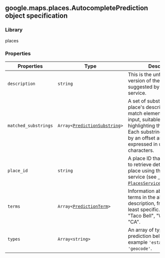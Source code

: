 <h2 id="AutocompletePrediction">
google.maps.places.AutocompletePrediction
object specification
</h2><h3>Library</h3><p>places</p><h3>Properties</h3><table summary="interface AutocompletePrediction - Properties" width="100%">
<thead>
<tr><th>Properties</th>
<th>Type</th>
<th>Description</th>
</tr></thead>
<tbody>
<tr>
<td><code>description</code></td>
<td><code>string</code></td>
<td>This is the unformatted version of the query suggested by the Places service.</td>
</tr>
<tr>
<td><code>matched_substrings</code></td>
<td><code>Array&lt;<a href="https://github.com/amenadiel/google-maps-documentation/blob/master/docs/google.maps.places.PredictionSubstring.md">PredictionSubstring</a>&gt;</code></td>
<td>A set of substrings in the place's description that match elements in the user's input, suitable for use in highlighting those substrings. Each substring is identified by an offset and a length, expressed in unicode characters.</td>
</tr>
<tr>
<td><code>place_id</code></td>
<td><code>string</code></td>
<td>A place ID that can be used to retrieve details about this place using the place details service (see <code><a href="https://github.com/amenadiel/google-maps-documentation/blob/master/docs/google.maps.places.PlacesService.md"> PlacesService</a>.getDetails()</code>).</td>
</tr>
<tr>
<td><code>terms</code></td>
<td><code>Array&lt;<a href="https://github.com/amenadiel/google-maps-documentation/blob/master/docs/google.maps.places.PredictionTerm.md">PredictionTerm</a>&gt;</code></td>
<td>Information about individual terms in the above description, from most to least specific. For example, "Taco Bell", "Willitis", and "CA".</td>
</tr>
<tr>
<td><code>types</code></td>
<td><code>Array&lt;string&gt;</code></td>
<td>An array of types that the prediction belongs to, for example <code>'establishment'</code> or <code>'geocode'</code>.</td>
</tr>
</tbody>
</table>